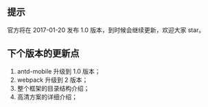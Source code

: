 ## 提示
官方将在 2017-01-20 发布 1.0 版本，到时候会继续更新，欢迎大家 star。

## 下个版本的更新点
1. antd-mobile 升级到 1.0 版本；
2. webpack 升级到 2 版本；
3. 整个框架的目录结构介绍；
4. 高清方案的详细介绍；
